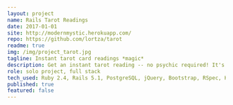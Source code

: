 ```yaml
---
layout: project
name: Rails Tarot Readings
date: 2017-01-01
site: http://modernmystic.herokuapp.com/
repo: https://github.com/lortza/tarot
readme: true
img: /img/project_tarot.jpg
tagline: Instant tarot card readings *magic*
description: Get an instant tarot reading -- no psychic required! It's complete with full reading explanations that are generated from the database, including both upright and inverse meanings for cards (kind of a big deal). yowza! Plus, I decided to kick it up a notch and flex some CSS grid muscles to make the card layout positions realistic (and wrote about that <a href="/2023/01/03/css-grid-for-tarot.html">here</a>). <a href="https://modernmystic.herokuapp.com/" target="_blank">It's fun! Try it out</a>. <br><br>Single purpose objects provide the solution for marrying 2 sets of data together (<code>Card</code> and <code>ReadingPosition</code>) to generate a unique <code>Reading</code> end product that tells a story. <br><br>If you have a hankering for an old school CLI, you can play with the version that started it all here at <a href='https://repl.it/@lortz/tarotreadings' target='_blank'>this repl</a>.
role: solo project, full stack
tech_used: Ruby 2.4, Rails 5.1, PostgreSQL, jQuery, Bootstrap, RSpec, Heroku, Devise, Bullet
published: true
featured: false
---
```

